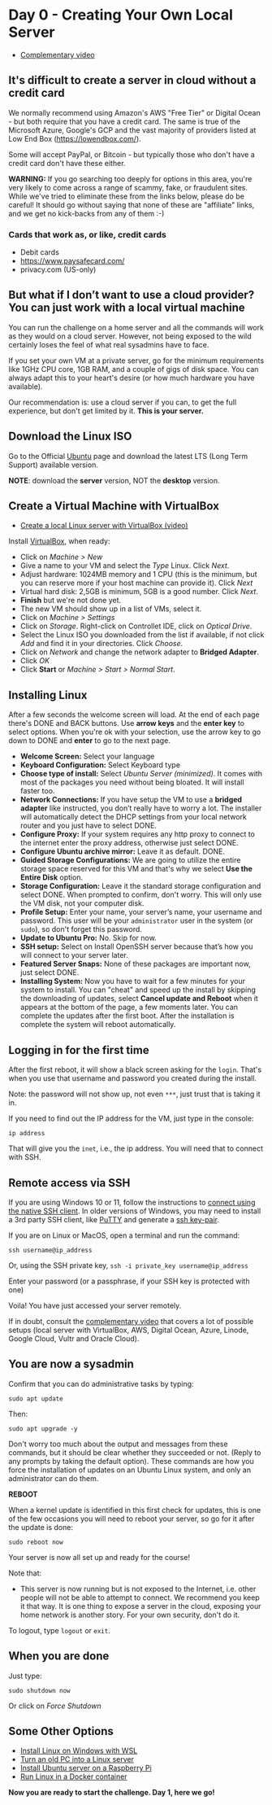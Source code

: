 # Day 0 - Creating Your Own Local Server

* [Complementary video](https://youtube.com/live/_-6UYOjRIVQ?feature=share)

## It's difficult to create a server in cloud without a credit card

We normally recommend using Amazon's AWS "Free Tier" or Digital Ocean - but both require that you have a credit card. The same is true of the Microsoft Azure, Google's GCP and the vast majority of providers listed at Low End Box (<https://lowendbox.com/>).

Some will accept PayPal, or Bitcoin - but typically those who don't have a credit card don't have these either.

**WARNING:** If you go searching too deeply for options in this area, you're very likely to come across a range of scammy, fake, or fraudulent sites. While we've tried to eliminate these from the links below, please do be careful! It should go without saying that none of these are "affiliate" links, and we get no kick-backs from any of them :-)

### Cards that work as, or like, credit cards

* Debit cards
* <https://www.paysafecard.com/>
* privacy.com (US-only)

## But what if I don’t want to use a cloud provider? You can just work with a local virtual machine

You can run the challenge on a home server and all the commands will work as they would on a cloud server. However, not being exposed to the wild certainly loses the feel of what real sysadmins have to face.

If you set your own VM at a private server, go for the minimum requirements like 1GHz CPU core, 1GB RAM, and a couple of gigs of disk space. You can always adapt this to your heart's desire (or how much hardware you have available).

Our recommendation is: use a cloud server if you can, to get the full experience, but don't get limited by it. **This is your server.**

## Download the Linux ISO

Go to the Official [Ubuntu](https://ubuntu.com/download/server) page and download the latest LTS (Long Term Support) available version.

**NOTE**: download the **server** version, NOT the **desktop** version.

## Create a Virtual Machine with VirtualBox

* [Create a local Linux server with VirtualBox (video)](https://youtu.be/nKcfhI1B4mA)

Install [VirtualBox](https://www.virtualbox.org/), when ready:

* Click on *Machine > New*
* Give a name to your VM and select the *Type* Linux. Click *Next*.
* Adjust hardware: 1024MB memory and 1 CPU (this is the minimum, but you can reserve more if your host machine can provide it). Click *Next*
* Virtual hard disk: 2,5GB is minimum, 5GB is a good number. Click *Next*.
* **Finish** but we're not done yet.
* The new VM should show up in a list of VMs, select it.
* Click on *Machine > Settings*
* Click on *Storage*. Right-click on Controllet IDE, click on *Optical Drive*.
* Select the Linux ISO you downloaded from the list if available, if not click *Add* and find it in your directories. Click *Choose*.
* Click on *Network* and change the network adapter to **Bridged Adapter**.
* Click *OK*
* Click **Start** or *Machine > Start > Normal Start*.

## Installing Linux

After a few seconds the welcome screen will load.
At the end of each page there's DONE and BACK buttons.
Use **arrow keys** and the **enter key** to select options. When you're ok with your selection, use the arrow key to go down to DONE and **enter** to go to the next page.

* **Welcome Screen:** Select your language
* **Keyboard Configuration:** Select Keyboard type
* **Choose type of install:** Select _Ubuntu Server (minimized)_. It comes with most of the packages you need without being bloated. It will install faster too.
* **Network Connections:** If you have setup the VM to use a **bridged adapter** like instructed, you don’t really have to worry a lot. The installer will automatically detect the DHCP settings from your local network router and you just have to select DONE.
* **Configure Proxy:** If your system requires any http proxy to connect to the internet enter the proxy address, otherwise just select DONE.
* **Configure Ubuntu archive mirror:** Leave it as default. DONE.
* **Guided Storage Configurations:** We are going to utilize the entire storage space reserved for this VM and that's why we select **Use the Entire Disk** option.
* **Storage Configuration:** Leave it the standard storage configuration and select DONE. When prompted to confirm, don't worry. This will only use the VM disk, not your computer disk.
* **Profile Setup:** Enter your name, your server’s name, your username and password. This user will be your `administrator` user in the system (or `sudo`), so don't forget this password.
* **Update to Ubuntu Pro:** No. Skip for now.
* **SSH setup:** Select on Install OpenSSH server because that’s how you will connect to your server later.
* **Featured Server Snaps:** None of these packages are important now, just select DONE. 
* **Installing System:** Now you have to wait for a few minutes for your system to install. You can "cheat" and speed up the install by skipping the downloading of updates, select **Cancel update and Reboot** when it appears at the bottom of the page, a few moments later. You can complete the updates after the first boot. After the installation is complete the system will reboot automatically.

## Logging in for the first time

After the first reboot, it will show a black screen asking for the `login`. That's when you use that username and password you created during the install. 

Note: the password will not show up, not even `***`, just trust that is taking it in.

If you need to find out the IP address for the VM, just type in the console:

`ip address`

That will give you the `inet`, i.e., the ip address. You will need that to connect with SSH.

## Remote access via SSH

If you are using Windows 10 or 11, follow the instructions to [connect using the native SSH client](https://youtu.be/Z46YbczqbiE). In older versions of Windows, you may need to install a 3rd party SSH client, like [PuTTY](https://youtu.be/pWDHUlvcAsg) and generate a [ssh key-pair](https://youtu.be/4jakCV5JYx0).

If you are on Linux or MacOS, open a terminal and run the command:

`ssh username@ip_address`

Or, using the SSH private key, `ssh -i private_key username@ip_address`

Enter your password (or a passphrase, if your SSH key is protected with one)

Voila! You have just accessed your server remotely.

If in doubt, consult the [complementary video](https://youtube.com/live/_-6UYOjRIVQ) that covers a lot of possible setups (local server with VirtualBox, AWS, Digital Ocean, Azure, Linode, Google Cloud, Vultr and Oracle Cloud).

## You are now a sysadmin

Confirm that you can do administrative tasks by typing:

`sudo apt update`

Then:

`sudo apt upgrade -y`

Don't worry too much about the output and messages from these commands, but it should be clear whether they succeeded or not. (Reply to any prompts by taking the default option). These commands are how you force the installation of updates on an Ubuntu Linux system, and only an administrator can do them.

**REBOOT**

When a kernel update is identified in this first check for updates, this is one of the few occasions you will need to reboot your server, so go for it after the update is done:

`sudo reboot now`

Your server is now all set up and ready for the course!

Note that:

* This server is now running but is not exposed to the Internet, i.e. other people will not be able to attempt to connect. We recommend you keep it that way. It is one thing to expose a server in the cloud, exposing your home network is another story. For your own security, don't do it.

To logout, type `logout` or `exit`.

## When you are done

Just type:

`sudo shutdown now`

Or click on _Force Shutdown_

## Some Other Options

* [Install Linux on Windows with WSL](https://docs.microsoft.com/en-us/windows/wsl/install)
* [Turn an old PC into a Linux server](https://dev.to/jayesh_w/this-is-how-i-turned-my-old-laptop-into-a-server-1elf)
* [Install Ubuntu server on a Raspberry Pi](https://ubuntu.com/tutorials/how-to-install-ubuntu-on-your-raspberry-pi#1-overview)
* [Run Linux in a Docker container](https://hudsonmendes.medium.com/docker-have-a-ubuntu-development-machine-within-seconds-from-windows-or-mac-fd2f30a338e4)


**Now you are ready to start the challenge. Day 1, here we go!**
